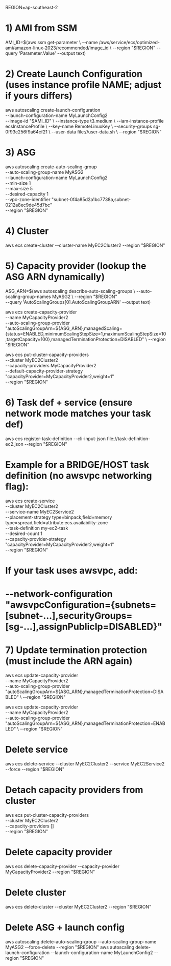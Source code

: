 REGION=ap-southeast-2

# 1) AMI from SSM
AMI_ID=$(aws ssm get-parameter \
  --name /aws/service/ecs/optimized-ami/amazon-linux-2023/recommended/image_id \
  --region "$REGION" --query 'Parameter.Value' --output text)

# 2) Create Launch Configuration (uses instance profile NAME; adjust if yours differs)
aws autoscaling create-launch-configuration \
  --launch-configuration-name MyLaunchConfig2 \
  --image-id "$AMI_ID" \
  --instance-type t3.medium \
  --iam-instance-profile ecsInstanceProfile \
  --key-name RemoteLinuxKey \
  --security-groups sg-0f93c256f9a64cf21 \
  --user-data file://user-data.sh \
  --region "$REGION"

# 3) ASG
aws autoscaling create-auto-scaling-group \
  --auto-scaling-group-name MyASG2 \
  --launch-configuration-name MyLaunchConfig2 \
  --min-size 1 \
  --max-size 5 \
  --desired-capacity 1 \
  --vpc-zone-identifier "subnet-0f4a85d2a1bc7738a,subnet-0212a8ec9de45d7bc" \
  --region "$REGION"

# 4) Cluster
aws ecs create-cluster --cluster-name MyEC2Cluster2 --region "$REGION"

# 5) Capacity provider (lookup the ASG ARN dynamically)
ASG_ARN=$(aws autoscaling describe-auto-scaling-groups \
  --auto-scaling-group-names MyASG2 \
  --region "$REGION" \
  --query 'AutoScalingGroups[0].AutoScalingGroupARN' --output text)

aws ecs create-capacity-provider \
  --name MyCapacityProvider2 \
  --auto-scaling-group-provider "autoScalingGroupArn=${ASG_ARN},managedScaling={status=ENABLED,minimumScalingStepSize=1,maximumScalingStepSize=10,targetCapacity=100},managedTerminationProtection=DISABLED" \
  --region "$REGION"

aws ecs put-cluster-capacity-providers \
  --cluster MyEC2Cluster2 \
  --capacity-providers MyCapacityProvider2 \
  --default-capacity-provider-strategy "capacityProvider=MyCapacityProvider2,weight=1" \
  --region "$REGION"

# 6) Task def + service (ensure network mode matches your task def)
aws ecs register-task-definition --cli-input-json file://task-definition-ec2.json --region "$REGION"

# Example for a BRIDGE/HOST task definition (no awsvpc networking flag):
aws ecs create-service \
  --cluster MyEC2Cluster2 \
  --service-name MyEC2Service2 \
  --placement-strategy type=binpack,field=memory type=spread,field=attribute:ecs.availability-zone \
  --task-definition my-ec2-task \
  --desired-count 1 \
  --capacity-provider-strategy "capacityProvider=MyCapacityProvider2,weight=1" \
  --region "$REGION"

# If your task uses awsvpc, add:
#   --network-configuration "awsvpcConfiguration={subnets=[subnet-...],securityGroups=[sg-...],assignPublicIp=DISABLED}"

# 7) Update termination protection (must include the ARN again)
aws ecs update-capacity-provider \
  --name MyCapacityProvider2 \
  --auto-scaling-group-provider "autoScalingGroupArn=${ASG_ARN},managedTerminationProtection=DISABLED" \
  --region "$REGION"

aws ecs update-capacity-provider \
  --name MyCapacityProvider2 \
  --auto-scaling-group-provider "autoScalingGroupArn=${ASG_ARN},managedTerminationProtection=ENABLED" \
  --region "$REGION"


# Delete service
aws ecs delete-service --cluster MyEC2Cluster2 --service MyEC2Service2 --force --region "$REGION"

# Detach capacity providers from cluster 
aws ecs put-cluster-capacity-providers \
  --cluster MyEC2Cluster2 \
  --capacity-providers [] \
  --region "$REGION"

# Delete capacity provider
aws ecs delete-capacity-provider --capacity-provider MyCapacityProvider2 --region "$REGION"

# Delete cluster
aws ecs delete-cluster --cluster MyEC2Cluster2 --region "$REGION"

# Delete ASG + launch config
aws autoscaling delete-auto-scaling-group --auto-scaling-group-name MyASG2 --force-delete --region "$REGION"
aws autoscaling delete-launch-configuration --launch-configuration-name MyLaunchConfig2 --region "$REGION"
